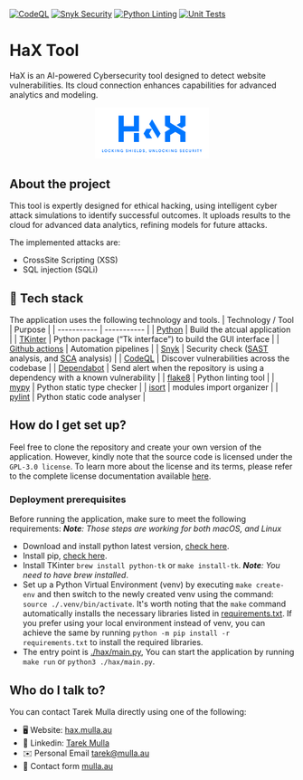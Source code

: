 [![CodeQL](https://github.com/tarekmulla/HaX/actions/workflows/github-code-scanning/codeql/badge.svg)](https://github.com/tarekmulla/HaX/actions/workflows/github-code-scanning/codeql) [![Snyk Security](https://github.com/tarekmulla/HaX/actions/workflows/snyk-security.yml/badge.svg)](https://github.com/tarekmulla/HaX/actions/workflows/snyk-security.yml) [![Python Linting](https://github.com/tarekmulla/HaX/actions/workflows/python-linting.yml/badge.svg)](https://github.com/tarekmulla/HaX/actions/workflows/python-linting.yml) [![Unit Tests](https://github.com/tarekmulla/HaX/actions/workflows/unit-tests.yml/badge.svg)](https://github.com/tarekmulla/HaX/actions/workflows/unit-tests.yml)

# HaX Tool

HaX is an AI-powered Cybersecurity tool designed to detect website vulnerabilities. Its cloud connection enhances capabilities for advanced analytics and modeling.

<p align="center">
  <img src="/images/HaX.png" alt="design" width="40%"/>
</p>


## About the project

This tool is expertly designed for ethical hacking, using intelligent cyber attack simulations to identify successful outcomes. It uploads results to the cloud for advanced data analytics, refining models for future attacks.

The implemented attacks are:

- CrossSite Scripting (XSS)
- SQL injection (SQLi)


## 🧰 Tech stack

The application uses the following technology and tools.
| Technology / Tool | Purpose |
| ----------- | ----------- |
| [Python](https://www.python.org/) |  Build the atcual application |
| [TKinter](https://docs.python.org/3/library/tkinter.html) | Python package (“Tk interface”) to build the GUI interface |
| [Github actions](https://github.com/features/actions) | Automation pipelines |
| [Snyk](https://snyk.io/) | Security check ([SAST](https://snyk.io/learn/application-security/static-application-security-testing/) analysis, and [SCA](https://snyk.io/series/open-source-security/software-composition-analysis-sca/) analysis) |
| [CodeQL](https://codeql.github.com/) | Discover vulnerabilities across the codebase |
| [Dependabot](https://github.com/dependabot) | Send alert when the repository is using a dependency with a known vulnerability |
| [flake8](https://flake8.pycqa.org/) | Python linting tool |
| [mypy](https://mypy-lang.org/) | Python static type checker |
| [isort](https://pycqa.github.io/isort/) | modules import organizer |
| [pylint](https://pylint.readthedocs.io/en/latest/) | Python static code analyser |

## How do I get set up?

Feel free to clone the repository and create your own version of the application. However, kindly note that the source code is licensed under the `GPL-3.0 license`. To learn more about the license and its terms, please refer to the complete license documentation available [here](./LICENSE).


### Deployment prerequisites

Before running the application, make sure to meet the following requirements:
_**Note**: Those steps are working for both macOS, and Linux_

- Download and install python latest version, [check here](https://www.python.org/downloads/).
- Install pip, [check here](https://pip.pypa.io/en/stable/installation/).
- Install TKinter `brew install python-tk` or `make install-tk`. _**Note**: You need to have brew installed_.
- Set up a Python Virtual Environment (venv) by executing `make create-env` and then switch to the newly created venv using the command: `source ./.venv/bin/activate`. It's worth noting that the `make` command automatically installs the necessary libraries listed in [requirements.txt](./requirements.txt). If you prefer using your local environment instead of venv, you can achieve the same by running `python -m pip install -r requirements.txt` to install the required libraries.
- The entry point is [./hax/main.py](./hax/main.py), You can start the application by running `make run` or `python3 ./hax/main.py`.


## Who do I talk to?

You can contact Tarek Mulla directly using one of the following:
* 🖥️ Website: [hax.mulla.au](https://www.hax.mulla.au/)
* 👔 Linkedin: [Tarek Mulla](https://www.linkedin.com/in/tarekmulla/)
* ✉️ Personal Email [tarek@mulla.au](mailto:tarek@mulla.au)
* 📇 Contact form [mulla.au](https://mulla.au)
